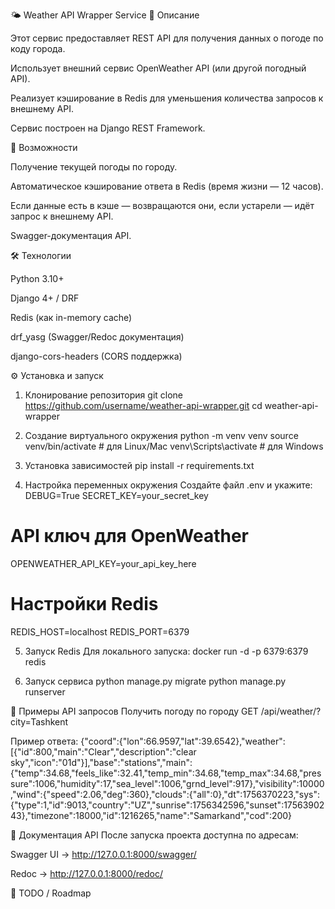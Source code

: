🌤 Weather API Wrapper Service
📌 Описание

Этот сервис предоставляет REST API для получения данных о погоде по коду города.

Использует внешний сервис OpenWeather API (или другой погодный API).

Реализует кэширование в Redis для уменьшения количества запросов к внешнему API.

Сервис построен на Django REST Framework.

🚀 Возможности

Получение текущей погоды по городу.

Автоматическое кэширование ответа в Redis (время жизни — 12 часов).

Если данные есть в кэше — возвращаются они, если устарели — идёт запрос к внешнему API.

Swagger-документация API.

🛠 Технологии

Python 3.10+

Django 4+ / DRF

Redis (как in-memory cache)

drf_yasg (Swagger/Redoc документация)

django-cors-headers (CORS поддержка)

⚙️ Установка и запуск
1. Клонирование репозитория
git clone https://github.com/username/weather-api-wrapper.git
cd weather-api-wrapper

2. Создание виртуального окружения
python -m venv venv
source venv/bin/activate   # для Linux/Mac
venv\Scripts\activate      # для Windows

3. Установка зависимостей
pip install -r requirements.txt

4. Настройка переменных окружения
Создайте файл .env и укажите:
DEBUG=True
SECRET_KEY=your_secret_key

# API ключ для OpenWeather
OPENWEATHER_API_KEY=your_api_key_here

# Настройки Redis
REDIS_HOST=localhost
REDIS_PORT=6379

5. Запуск Redis
Для локального запуска:
docker run -d -p 6379:6379 redis

6. Запуск сервиса
python manage.py migrate
python manage.py runserver

📡 Примеры API запросов
Получить погоду по городу
GET /api/weather/?city=Tashkent

Пример ответа:
{"coord":{"lon":66.9597,"lat":39.6542},"weather":[{"id":800,"main":"Clear","description":"clear sky","icon":"01d"}],"base":"stations","main":{"temp":34.68,"feels_like":32.41,"temp_min":34.68,"temp_max":34.68,"pressure":1006,"humidity":17,"sea_level":1006,"grnd_level":917},"visibility":10000,"wind":{"speed":2.06,"deg":360},"clouds":{"all":0},"dt":1756370223,"sys":{"type":1,"id":9013,"country":"UZ","sunrise":1756342596,"sunset":1756390243},"timezone":18000,"id":1216265,"name":"Samarkand","cod":200}

📖 Документация API
После запуска проекта доступна по адресам:

Swagger UI → http://127.0.0.1:8000/swagger/

Redoc → http://127.0.0.1:8000/redoc/

📌 TODO / Roadmap

